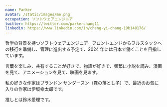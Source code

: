 ```yaml
---
name: Parker
avatar: /static/images/me.png
occupation: ソフトウェアエンジニア
twitter: https://twitter.com/parkerchang11
linkedin: https://www.linkedin.com/in/cheng-yi-chang-19b148176/
---
```


哲学の背景を持つソフトウェアエンジニア。フロントエンドからフルスタックへの移行を準備し、管理に進出する予定で、2024 年には日本で働くことを目指しています。

言葉を楽しみ、共有することが好きで、物語が好きで、頻繁に小説を読み、漫画を見て、アニメーションを見て、映画を見ます。

私の好きな作家はブランドン サンダースン（霧の落とし子）で、最近のお気に入りの作家は伊坂幸太郎です。

推しとは鈴木愛理です。
